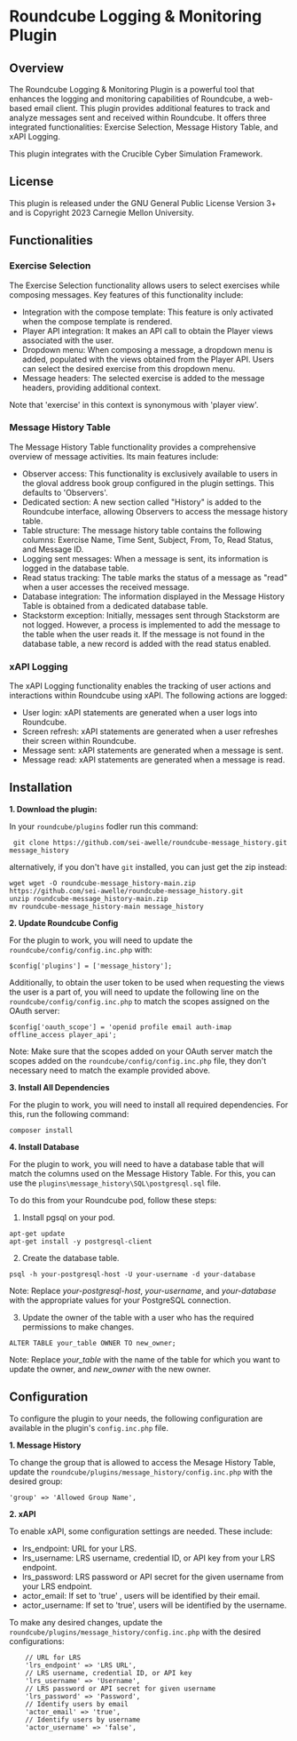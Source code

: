 # Roundcube Logging & Monitoring Plugin
## Overview
The Roundcube Logging & Monitoring Plugin is a powerful tool that enhances the logging and monitoring capabilities of Roundcube, a web-based email client. This plugin provides additional features to track and analyze messages sent and received within Roundcube. It offers three integrated functionalities: Exercise Selection, Message History Table, and xAPI Logging.

This plugin integrates with the Crucible Cyber Simulation Framework.

## License 
This plugin is released under the GNU General Public License Version 3+ and is Copyright 2023 Carnegie Mellon University.

## Functionalities

### Exercise Selection
The Exercise Selection functionality allows users to select exercises while composing messages. Key features of this functionality include:

- Integration with the compose template: This feature is only activated when the compose template is rendered. 
- Player API integration: It makes an API call to obtain the Player views associated with the user.
- Dropdown menu: When composing a message, a dropdown menu is added, populated with the views obtained from the Player API. Users can select the desired exercise from this dropdown menu.
- Message headers: The selected exercise is added to the message headers, providing additional context.

Note that 'exercise' in this context is synonymous with 'player view'.

### Message History Table
The Message History Table functionality provides a comprehensive overview of message activities. Its main features include:

- Observer access: This functionality is exclusively available to users in the gloval address book group configured in the plugin settings. This defaults to 'Observers'.
- Dedicated section: A new section called "History" is added to the Roundcube interface, allowing Observers to access the message history table.
- Table structure: The message history table contains the following columns: Exercise Name, Time Sent, Subject, From, To, Read Status, and Message ID.
- Logging sent messages: When a message is sent, its information is logged in the database table.
- Read status tracking: The table marks the status of a message as "read" when a user accesses the received message.
- Database integration: The information displayed in the Message History Table is obtained from a dedicated database table.
- Stackstorm exception: Initially, messages sent through Stackstorm are not logged. However, a process is implemented to add the message to the table when the user reads it. If the message is not found in the database table, a new record is added with the read status enabled.

### xAPI Logging
The xAPI Logging functionality enables the tracking of user actions and interactions within Roundcube using xAPI. The following actions are logged:

- User login: xAPI statements are generated when a user logs into Roundcube.
- Screen refresh: xAPI statements are generated when a user refreshes their screen within Roundcube.
- Message sent: xAPI statements are generated when a message is sent.
- Message read: xAPI statements are generated when a message is read.

## Installation

**1. Download the plugin:**

In your ```roundcube/plugins``` fodler run this command:

``` git clone https://github.com/sei-awelle/roundcube-message_history.git message_history```

alternatively, if you don't have ```git``` installed, you can just get the zip instead:

``` 
wget wget -O roundcube-message_history-main.zip https://github.com/sei-awelle/roundcube-message_history.git
unzip roundcube-message_history-main.zip 
mv roundcube-message_history-main message_history
```

**2. Update Roundcube Config**

For the plugin to work, you will need to update the ```roundcube/config/config.inc.php``` with:

```$config['plugins'] = ['message_history'];```

Additionally, to obtain the user token to be used when requesting the views the user is a part of, you will need to update the following line on the ```roundcube/config/config.inc.php``` to match the scopes assigned on the OAuth server:

```$config['oauth_scope'] = 'openid profile email auth-imap offline_access player_api';```

Note: Make sure that the scopes added on your OAuth server match the scopes added on the ```roundcube/config/config.inc.php``` file, they don't necessary need to match the example provided above.

**3. Install All Dependencies**

For the plugin to work, you will need to install all required dependencies.
For this, run the following command:

```composer install```

**4. Install Database**

For the plugin to work, you will need to have a database table that will match the columns used on the Message History Table. For this, you can use the ```plugins\message_history\SQL\postgresql.sql``` file.

To do this from your Roundcube pod, follow these steps:

1. Install pgsql on your pod.

```
apt-get update
apt-get install -y postgresql-client
```

2. Create the database table.
```
psql -h your-postgresql-host -U your-username -d your-database
```
Note: Replace *your-postgresql-host*, *your-username*, and *your-database* with the appropriate values for your PostgreSQL connection.

3. Update the owner of the table with a user who has the required permissions to make changes.
```
ALTER TABLE your_table OWNER TO new_owner;
```
Note: Replace *your_table* with the name of the table for which you want to update the owner, and *new_owner* with the new owner.

## Configuration

To configure the plugin to your needs, the following configuration are available in the plugin's ```config.inc.php``` file. 

**1. Message History**

To change the group that is allowed to access the Mesage History Table, update the ```roundcube/plugins/message_history/config.inc.php``` with the desired group:

```'group' => 'Allowed Group Name', ```

**2. xAPI**

To enable xAPI, some configuration settings are needed. These include:

-   lrs_endpoint: URL for your LRS.
-   lrs_username: LRS username, credential ID, or API key from your LRS endpoint.
-   lrs_password: LRS password or API secret for the given username from your LRS endpoint.
-   actor_email: If set to 'true' , users will be identified by their email.
-   actor_username: If set to 'true', users will be identified by the username.

To make any desired changes, update the ```roundcube/plugins/message_history/config.inc.php``` with the desired configurations:

```
    // URL for LRS
    'lrs_endpoint' => 'LRS URL',
    // LRS username, credential ID, or API key
    'lrs_username' => 'Username',
    // LRS password or API secret for given username
    'lrs_password' => 'Password',
    // Identify users by email
    'actor_email' => 'true',
    // Identify users by username
    'actor_username' => 'false',
```



